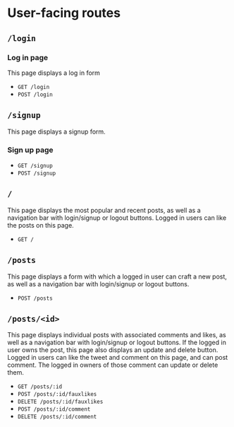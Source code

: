 # User-facing routes

## `/login`

### Log in page

This page displays a log in form

* `GET /login`
* `POST /login`

## `/signup`

This page displays a signup form.

### Sign up page

* `GET /signup`
* `POST /signup`

## `/`

This page displays the most popular and recent posts, as well as a navigation bar with login/signup or logout buttons.  Logged in users can like the posts on this page.

* `GET /`

## `/posts`

This page displays a form with which a logged in user can craft a new post, as well as a navigation bar with login/signup or logout buttons.

* `POST /posts`

## `/posts/<id>`

This page displays individual posts with associated comments and likes, as well as a navigation bar with login/signup or logout buttons.  If the logged in user owns the post, this page also displays an update and delete button.  Logged in users can like the tweet and comment on this page, and can post comment.  The logged in owners of those comment can update or delete them.

* `GET /posts/:id`
* `POST /posts/:id/fauxlikes`
* `DELETE /posts/:id/fauxlikes`
* `POST /posts/:id/comment`
* `DELETE /posts/:id/comment`
